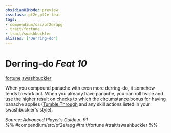 ```yaml
---
obsidianUIMode: preview
cssclass: pf2e,pf2e-feat
tags:
- compendium/src/pf2e/apg
- trait/fortune
- trait/swashbuckler
aliases: ["Derring-do"]
---
```

# Derring-do  *Feat 10*  
[fortune](rules/traits/fortune.md)  [swashbuckler](rules/traits/swashbuckler-apg.md)  


When you compound panache with even more derring-do, it somehow tends to work out. When you already have panache, you can roll twice and use the higher result on checks to which the circumstance bonus for having panache applies ([Tumble Through](rules/actions/tumble-through.md) and any skill actions listed in your swashbuckler's style).

*Source: Advanced Player's Guide p. 91*  
%% #compendium/src/pf2e/apg #trait/fortune #trait/swashbuckler %%